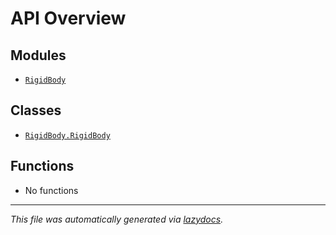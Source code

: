 <!-- markdownlint-disable -->

# API Overview

## Modules

- [`RigidBody`](./RigidBody.md#module-rigidbody)

## Classes

- [`RigidBody.RigidBody`](./RigidBody.md#class-rigidbody)

## Functions

- No functions


---

_This file was automatically generated via [lazydocs](https://github.com/ml-tooling/lazydocs)._
